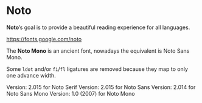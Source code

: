 # Noto

**Noto**’s goal is to provide a beautiful reading experience for all languages.

https://fonts.google.com/noto

The **Noto Mono** is an ancient font, nowadays the equivalent is Noto Sans Mono.

Some `ldot` and/or `fi`/`fl` ligatures are removed because they map to only one advance width.

Version: 2.015 for Noto Serif
Version: 2.015 for Noto Sans
Version: 2.014 for Noto Sans Mono
Version: 1.0 (2007) for Noto Mono

